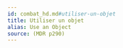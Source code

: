```yaml
---
id: combat_hd.md#utiliser-un-objet
title: Utiliser un objet
alias: Use an Object
source: (MDR p290)
---
```


